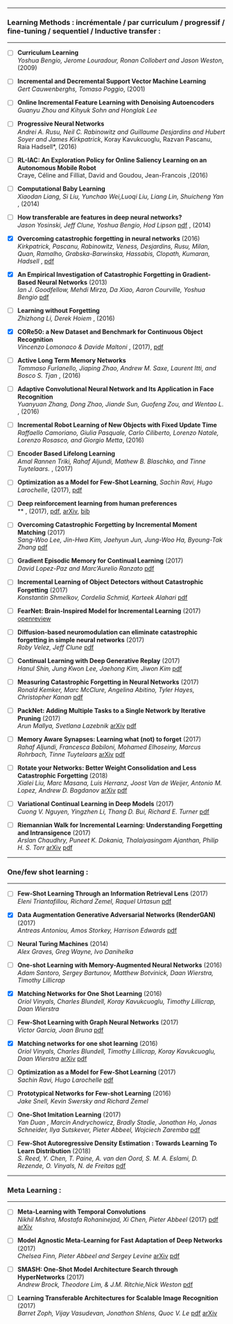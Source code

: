 

*********************************************************************
### Learning Methods : incrémentale  / par curriculum / progressif / fine-tuning / sequentiel / Inductive transfer  :
*********************************************************************
- [ ] **Curriculum Learning** <br> *Yoshua Bengio, Jerome Louradour, Ronan Collobert and Jason Weston*, (2009)
- [ ] **Incremental and Decremental Support Vector Machine Learning** <br> *Gert Cauwenberghs, Tomaso Poggio*, (2001)
- [ ] **Online Incremental Feature Learning with Denoising Autoencoders** <br> *Guanyu Zhou and Kihyuk Sohn and Honglak Lee*
- [ ] **Progressive Neural Networks** <br> *Andrei A. Rusu, Neil C. Rabinowitz and Guillaume Desjardins and Hubert Soyer and James Kirkpatrick*, Koray Kavukcuoglu, Razvan Pascanu, Raia Hadsell*, (2016)
- [ ] **RL-IAC: An Exploration Policy for Online Saliency Learning on an Autonomous Mobile Robot** <br> Craye, Céline and Filliat, David and Goudou, Jean-Francois ,(2016)
- [ ] **Computational Baby Learning** <br> *Xiaodan Liang, Si Liu, Yunchao Wei,Luoqi Liu, Liang Lin, Shuicheng Yan* , (2014)
- [ ] **How transferable are features in deep neural networks?** <br> *Jason Yosinski, Jeff Clune, Yoshua Bengio, Hod Lipson* [pdf](https://arxiv.org/pdf/1706.02515.pdf) , (2014) 
- [x] **Overcoming catastrophic forgetting in neural networks** (2016) <br> *Kirkpatrick, Pascanu, Rabinowitz, 
	Veness, Desjardins, Rusu, Milan, Quan, Ramalho, Grabska-Barwinska, Hassabis, Clopath, Kumaran, Hadsell*  , [pdf](https://arxiv.org/pdf/1612.00796.pdf)
- [x] **An Empirical Investigation of Catastrophic Forgetting in Gradient-Based Neural Networks** (2013) <br>
*Ian J. Goodfellow, Mehdi Mirza, Da Xiao, Aaron Courville, Yoshua Bengio* [pdf](https://arxiv.org/pdf/1312.6211)
- [ ] **Learning without Forgetting** <br> *Zhizhong Li, Derek Hoiem* , (2016)
- [x] **CORe50: a New Dataset and Benchmark for Continuous Object Recognition** <br> *Vincenzo Lomonaco & Davide Maltoni* , (2017), [pdf](https://128.84.21.199/pdf/1705.03550.pdf)
- [ ] **Active Long Term Memory Networks** <br> *Tommaso Furlanello, Jiaping Zhao, Andrew M. Saxe, Laurent Itti, and Bosco S. Tjan* , (2016)
- [ ] **Adaptive Convolutional Neural Network and Its Application in Face Recognition** <br> *Yuanyuan Zhang, Dong Zhao, Jiande Sun, Guofeng Zou, and Wentao L.* , (2016)
- [ ] **Incremental Robot Learning of New Objects with Fixed Update Time** <br> *Raffaello Camoriano, Giulia Pasquale, Carlo Ciliberto, Lorenzo Natale, Lorenzo Rosasco, and Giorgio Metta*, (2016)
- [ ] **Encoder Based Lifelong Learning** <br> *Amal Rannen Triki, Rahaf Aljundi, Mathew B. Blaschko, and Tinne Tuytelaars.* , (2017)
- [ ] **Optimization as a Model for Few-Shot Learning**, *Sachin Ravi, Hugo Larochelle*, (2017), [pdf](https://openreview.net/pdf?id=rJY0-Kcll)
- [ ] **Deep reinforcement learning from human preferences** <br> ** , (2017), [pdf](https://arxiv.org/pdf/1706.03741), [arXiv](https://arxiv.org/abs/1706.03741), [bib](http://adsabs.harvard.edu/cgi-bin/nph-bib_query?bibcode=2017arXiv170603741C&data_type=BIBTEX&db_key=PRE&nocookieset=1)

- [ ] **Overcoming Catastrophic Forgetting by Incremental Moment Matching** (2017) <br>
*Sang-Woo Lee, Jin-Hwa Kim, Jaehyun Jun, Jung-Woo Ha, Byoung-Tak Zhang* [pdf](https://arxiv.org/pdf/1703.08475.pdf)

- [ ] **Gradient Episodic Memory for Continual Learning** (2017) <br>
*David Lopez-Paz and Marc’Aurelio Ranzato* [pdf](https://arxiv.org/pdf/1706.08840.pdf)

- [ ] **Incremental Learning of Object Detectors without Catastrophic Forgetting** (2017) <br>
*Konstantin Shmelkov, Cordelia Schmid, Karteek Alahari* [pdf](https://arxiv.org/pdf/1708.06977.pdf)

- [ ] **FearNet: Brain-Inspired Model for Incremental Learning** (2017) <br>
[openreview](https://openreview.net/forum?id=SJ1Xmf-Rb&noteId=SJ1Xmf-Rb)

- [ ] **Diffusion-based neuromodulation can eliminate catastrophic forgetting in simple neural networks** (2017) <br>
*Roby Velez, Jeff Clune* [pdf](http://journals.plos.org/plosone/article/file?id=10.1371/journal.pone.0187736&type=printable)

- [ ] **Continual Learning with Deep Generative Replay** (2017) <br>
*Hanul Shin, Jung Kwon Lee, Jaehong Kim, Jiwon Kim* [pdf](https://arxiv.org/pdf/1705.08690.pdf)

- [ ] **Measuring Catastrophic Forgetting in Neural Networks** (2017) <br>
*Ronald Kemker, Marc McClure, Angelina Abitino, Tyler Hayes, Christopher Kanan* [pdf](https://arxiv.org/pdf/1708.02072.pdf)

- [ ] **PackNet: Adding Multiple Tasks to a Single Network by Iterative Pruning** (2017) <br>
*Arun Mallya, Svetlana Lazebnik*  [arXiv](https://arxiv.org/abs/1711.05769) [pdf](https://arxiv.org/pdf/1711.05769)


- [ ] **Memory Aware Synapses: Learning what (not) to forget** (2017) <br>
*Rahaf Aljundi, Francesca Babiloni, Mohamed Elhoseiny, Marcus Rohrbach, Tinne Tuytelaars*  [arXiv](https://arxiv.org/abs/1711.09601) [pdf](https://arxiv.org/pdf/1711.09601)

- [ ] **Rotate your Networks: Better Weight Consolidation and Less Catastrophic Forgetting** (2018) <br>
*Xialei Liu, Marc Masana, Luis Herranz, Joost Van de Weijer, Antonio M. Lopez, Andrew D. Bagdanov* [arXiv](https://arxiv.org/abs/1802.02950) [pdf](https://arxiv.org/pdf/1802.02950)


- [ ] **Variational Continual Learning in Deep Models** (2017) <br>
*Cuong V. Nguyen, Yingzhen Li, Thang D. Bui, Richard E. Turner* [pdf](http://bayesiandeeplearning.org/2017/papers/28.pdf)

- [ ] **Riemannian Walk for Incremental Learning: Understanding Forgetting and Intransigence** (2017) <br>
*Arslan Chaudhry, Puneet K. Dokania, Thalaiyasingam Ajanthan, Philip H. S. Torr* [arXiv](https://arxiv.org/abs/1801.10112) [pdf](https://arxiv.org/pdf/1801.10112)

*********************************************************************
### One/few shot learning :
*********************************************************************
- [ ] **Few-Shot Learning Through an Information Retrieval Lens** (2017) <br>
*Eleni Triantafillou, Richard Zemel, Raquel Urtasun* [pdf](https://arxiv.org/pdf/1707.02610.pdf)

- [x] **Data Augmentation Generative Adversarial Networks (RenderGAN)** (2017) <br>
*Antreas Antoniou, Amos Storkey, Harrison Edwards* [pdf](https://arxiv.org/pdf/1711.04340.pdf)

- [ ] **Neural Turing Machines** (2014) <br>
*Alex Graves, Greg Wayne, Ivo Danihelka*

- [ ] **One-shot Learning with Memory-Augmented Neural Networks** (2016) <br>
*Adam Santoro, Sergey Bartunov, Matthew Botvinick, Daan Wierstra, Timothy Lillicrap*

- [x] **Matching Networks for One Shot Learning** (2016) <br>
*Oriol Vinyals, Charles Blundell, Koray Kavukcuoglu, Timothy Lillicrap, Daan Wierstra*

- [ ] **Few-Shot Learning with Graph Neural Networks** (2017) <br>
*Victor Garcia, Joan Bruna* [pdf](https://arxiv.org/pdf/1711.04043)


- [x] **Matching networks for one shot learning** (2016) <br>
*Oriol Vinyals, Charles Blundell, Timothy Lillicrap, Koray Kavukcuoglu, Daan Wierstra* [arXiv](https://arxiv.org/abs/1606.04080) [pdf](https://arxiv.org/pdf/1606.04080)

- [ ] **Optimization as a Model for Few-Shot Learning** (2017) <br>
*Sachin Ravi, Hugo Larochelle* [pdf](https://openreview.net/pdf?id=rJY0-Kcll)


- [ ] **Prototypical Networks for Few-shot Learning** (2016) <br>
*Jake Snell, Kevin Swersky and Richard Zemel*

- [ ] **One-Shot Imitation Learning** (2017) <br>
*Yan Duan , Marcin Andrychowicz, Bradly Stadie, Jonathan Ho, Jonas Schneider, Ilya Sutskever, Pieter Abbeel, Wojciech Zaremba* [pdf](http://papers.nips.cc/paper/6709-one-shot-imitation-learning.pdf)

- [ ] **Few-Shot Autoregressive Density Estimation : Towards Learning To Learn Distribution** (2018) <br>
*S. Reed, Y. Chen, T. Paine, A. van den Oord, S. M. A. Eslami, D. Rezende, O. Vinyals, N. de Freitas* [pdf](https://openreview.net/pdf?id=r1wEFyWCW)

*********************************************************************
### Meta Learning :
*********************************************************************

- [ ]  **Meta-Learning with Temporal Convolutions** <br>
 *Nikhil Mishra, Mostafa Rohaninejad, Xi Chen, Pieter Abbeel* (2017) [pdf](https://arxiv.org/pdf/1707.03141) [arXiv](https://arxiv.org/abs/1707.03141)

- [ ] **Model Agnostic Meta-Learning for Fast Adaptation of Deep Networks** (2017) <br>
*Chelsea Finn, Pieter Abbeel and Sergey Levine* [arXiv](https://arxiv.org/abs/1703.03400) [pdf](https://arxiv.org/pdf/1703.03400)

- [ ] **SMASH: One-Shot Model Architecture Search through HyperNetworks** (2017) <br>
*Andrew Brock, Theodore Lim, & J.M. Ritchie,Nick Weston* [pdf](https://arxiv.org/pdf/1708.05344.pdf)

- [ ] **Learning Transferable Architectures for Scalable Image Recognition** (2017) <br>
*Barret Zoph, Vijay Vasudevan, Jonathon Shlens, Quoc V. Le* [pdf](https://arxiv.org/pdf/1707.07012) [arXiv](https://arxiv.org/abs/1707.07012)
